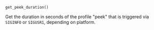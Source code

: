 ```
get_peek_duration()
```

Get the duration in seconds of the profile "peek" that is triggered via `SIGINFO` or `SIGUSR1`, depending on platform.
